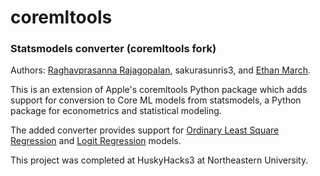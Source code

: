 # coremltools
### Statsmodels converter (coremltools fork)

Authors: [Raghavprasanna Rajagopalan](www.github.com/raghavp96), sakurasunris3,
and [Ethan March](www.github.com/ethmarch).

This is an extension of Apple's coremltools Python package which adds support for conversion to Core ML models
from statsmodels, a Python package for econometrics and statistical modeling.

The added converter provides support for [Ordinary Least Square Regression](http://www.statsmodels.org/stable/generated/statsmodels.regression.linear_model.OLS.html#statsmodels.regression.linear_model.OLS)
and [Logit Regression](http://www.statsmodels.org/stable/generated/statsmodels.discrete.discrete_model.Logit.html#statsmodels.discrete.discrete_model.Logit)
models.

This project was completed at HuskyHacks3 at Northeastern University.
